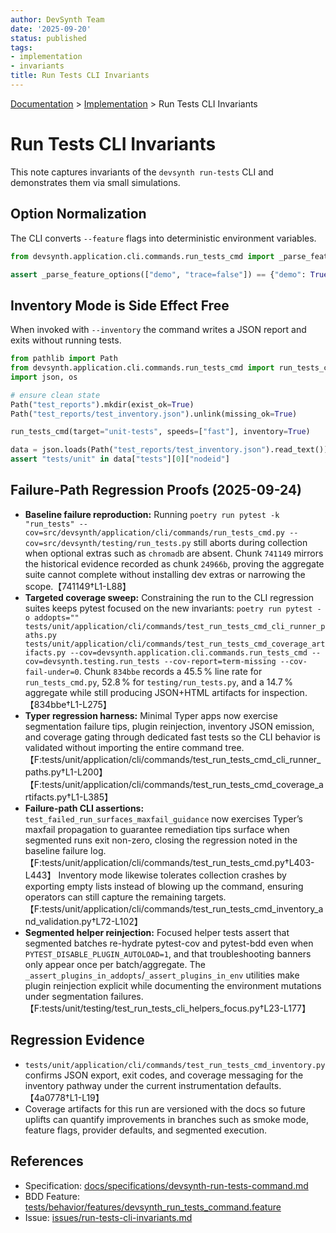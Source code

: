 ```yaml
---
author: DevSynth Team
date: '2025-09-20'
status: published
tags:
- implementation
- invariants
title: Run Tests CLI Invariants
---
```

<div class="breadcrumbs">
<a href="../index.md">Documentation</a> &gt; <a href="index.md">Implementation</a> &gt; Run Tests CLI Invariants
</div>

# Run Tests CLI Invariants

This note captures invariants of the `devsynth run-tests` CLI and demonstrates them via small simulations.

## Option Normalization

The CLI converts `--feature` flags into deterministic environment variables.

```python
from devsynth.application.cli.commands.run_tests_cmd import _parse_feature_options

assert _parse_feature_options(["demo", "trace=false"]) == {"demo": True, "trace": False}
```

## Inventory Mode is Side Effect Free

When invoked with `--inventory` the command writes a JSON report and exits without running tests.

```python
from pathlib import Path
from devsynth.application.cli.commands.run_tests_cmd import run_tests_cmd
import json, os

# ensure clean state
Path("test_reports").mkdir(exist_ok=True)
Path("test_reports/test_inventory.json").unlink(missing_ok=True)

run_tests_cmd(target="unit-tests", speeds=["fast"], inventory=True)

data = json.loads(Path("test_reports/test_inventory.json").read_text())
assert "tests/unit" in data["tests"][0]["nodeid"]
```

## Failure-Path Regression Proofs (2025-09-24)

- **Baseline failure reproduction:** Running `poetry run pytest -k "run_tests" --cov=src/devsynth/application/cli/commands/run_tests_cmd.py --cov=src/devsynth/testing/run_tests.py` still aborts during collection when optional extras such as `chromadb` are absent. Chunk `741149` mirrors the historical evidence recorded as chunk `24966b`, proving the aggregate suite cannot complete without installing dev extras or narrowing the scope.【741149†L1-L88】
- **Targeted coverage sweep:** Constraining the run to the CLI regression suites keeps pytest focused on the new invariants: `poetry run pytest -o addopts="" tests/unit/application/cli/commands/test_run_tests_cmd_cli_runner_paths.py tests/unit/application/cli/commands/test_run_tests_cmd_coverage_artifacts.py --cov=devsynth.application.cli.commands.run_tests_cmd --cov=devsynth.testing.run_tests --cov-report=term-missing --cov-fail-under=0`. Chunk `834bbe` records a 45.5 % line rate for `run_tests_cmd.py`, 52.8 % for `testing/run_tests.py`, and a 14.7 % aggregate while still producing JSON+HTML artifacts for inspection.【834bbe†L1-L275】
- **Typer regression harness:** Minimal Typer apps now exercise segmentation failure tips, plugin reinjection, inventory JSON emission, and coverage gating through dedicated fast tests so the CLI behavior is validated without importing the entire command tree.【F:tests/unit/application/cli/commands/test_run_tests_cmd_cli_runner_paths.py†L1-L200】【F:tests/unit/application/cli/commands/test_run_tests_cmd_coverage_artifacts.py†L1-L385】
- **Failure-path CLI assertions:** `test_failed_run_surfaces_maxfail_guidance` now exercises Typer’s maxfail propagation to guarantee remediation tips surface when segmented runs exit non-zero, closing the regression noted in the baseline failure log.【F:tests/unit/application/cli/commands/test_run_tests_cmd.py†L403-L443】 Inventory mode likewise tolerates collection crashes by exporting empty lists instead of blowing up the command, ensuring operators can still capture the remaining targets.【F:tests/unit/application/cli/commands/test_run_tests_cmd_inventory_and_validation.py†L72-L102】
- **Segmented helper reinjection:** Focused helper tests assert that segmented batches re-hydrate pytest-cov and pytest-bdd even when `PYTEST_DISABLE_PLUGIN_AUTOLOAD=1`, and that troubleshooting banners only appear once per batch/aggregate. The `_assert_plugins_in_addopts`/`_assert_plugins_in_env` utilities make plugin reinjection explicit while documenting the environment mutations under segmentation failures.【F:tests/unit/testing/test_run_tests_cli_helpers_focus.py†L23-L177】

## Regression Evidence

- `tests/unit/application/cli/commands/test_run_tests_cmd_inventory.py` confirms JSON export, exit codes, and coverage messaging for the inventory pathway under the current instrumentation defaults.【4a0778†L1-L19】
- Coverage artifacts for this run are versioned with the docs so future uplifts can quantify improvements in branches such as smoke mode, feature flags, provider defaults, and segmented execution.

## References

- Specification: [docs/specifications/devsynth-run-tests-command.md](../specifications/devsynth-run-tests-command.md)
- BDD Feature: [tests/behavior/features/devsynth_run_tests_command.feature](../tests/behavior/features/devsynth_run_tests_command.feature)
- Issue: [issues/run-tests-cli-invariants.md](../issues/run-tests-cli-invariants.md)
